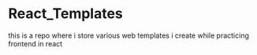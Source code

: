 # React_Templates
this is a repo where i store various web templates i create while practicing frontend in react
